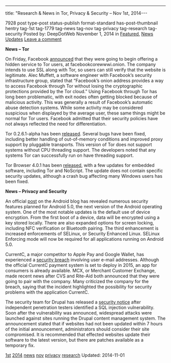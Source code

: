---
title: "Research &#038; News in Tor, Privacy &#038; Security – Nov 1st, 2014---

7928 post type-post status-publish format-standard has-post-thumbnail hentry  tag-1st tag-1779 tag-news tag-nov tag-privacy tag-research tag-security 
Posted by: DeepDotWeb
<span>November 1, 2014</span>
<span>in <a href="https://www.deepdotweb.com/category/deepdot-news/" rel="category tag">Featured</a>, <a href="https://www.deepdotweb.com/category/news-updates/" rel="category tag">News Updates</a></span>
<a href="/2014/11/01/research-news-tor-privacy-security-nov-1st-2014/#respond">Leave a comment</a></span>
</p>
<p><strong>News &#8211; Tor</strong></p>
<p>On Friday, Facebook <a href="https://www.facebook.com/notes/protect-the-graph/making-connections-to-facebook-more-secure/1526085754298237">announced</a> that they were going to begin offering a hidden service to Tor users, at facebookcorewwwi.onion. The company intends to use SSL along with Tor, so users can still verify that the website is legitimate. Alec Muffett, a software engineer with Facebook’s security infrastructure group, stated that “Facebook’s onion address provides a way to access Facebook through Tor without losing the cryptographic protections provided by the Tor cloud.” Using Facebook through Tor has long been problematic, with exit nodes often getting blocked because of malicious activity. This was generally a result of Facebook’s automatic abuse detection systems. While some activity may be considered suspicious when displayed by the average user, these same things might be normal for Tor users. Facebook admitted that their security policies have not always reflected the need for differentiation.</p>
<p>Tor 0.2.6.1-alpha has been <a href="https://blog.torproject.org/blog/new-alpha-series-begins-tor-0261-alpha-released">released</a>. Several bugs have been fixed, including better handling of out-of-memory conditions and improved proxy support by pluggable transports. This version of Tor does not support systems without CPU threading support. The developers noted that any systems Tor can successfully run on have threading support.</p>
<p>Tor Browser 4.0.1 has been <a href="https://blog.torproject.org/blog/tor-browser-401-released">released</a>, with a few updates for embedded software, including Tor and NoScript. The update does not contain specific security updates, although a crash bug affecting many Windows users has been fixed.</p>
<p><strong>News &#8211; Privacy and Security</strong></p>
<p>An official <a href="http://officialandroid.blogspot.com/2014/10/a-sweet-lollipop-with-kevlar-wrapping.html">post</a> on the Android blog has revealed numerous security features planned for Android 5.0, the next version of the Android operating system. One of the most notable updates is the default use of device encryption. From the first boot of a device, data will be encrypted using a key stored locally. There are also expanded options for screen locking, including NFC verification or Bluetooth pairing. The third enhancement is increased enforcements of SELinux, or Security Enhanced Linux. SELinux Enforcing mode will now be required for all applications running on Android 5.0.</p>
<p>CurrentC, a major competitor to Apple Pay and Google Wallet, has experienced a <a href="http://www.businessinsider.com/currentc-hacked-2014-10">security breach</a> involving user e-mail addresses. Although the official CurrentC payment system is set to deploy in 2015, an app for consumers is already available. MCX, or Merchant Customer Exchange, made recent news after CVS and Rite-Aid both announced that they were going to pair with the company. Many criticized the company for the breach, saying that the incident highlighted the possibility for security problems with the application CurrentC.</p>
<p>The security team for Drupal has released a <a href="https://www.drupal.org/node/2357241">security notice</a> after independent penetration testers identified a SQL injection vulnerability. Soon after the vulnerability was announced, widespread attacks were launched against sites running the Drupal content management system. The announcement stated that if websites had not been updated within 7 hours of the initial announcement, administrators should consider their site compromised. It is recommended that effected websites update their software to the latest version, but there are patches available as a temporary fix.</p>
</div>
<a href="https://www.deepdotweb.com/tag/1st/" rel="tag">1st</a> <a href="https://www.deepdotweb.com/tag/2014/" rel="tag">2014</a> <a href="https://www.deepdotweb.com/tag/news/" rel="tag">news</a> <a href="https://www.deepdotweb.com/tag/nov/" rel="tag">nov</a> <a href="https://www.deepdotweb.com/tag/privacy/" rel="tag">privacy</a> <a href="https://www.deepdotweb.com/tag/research/" rel="tag">research</a>  </span> 
Updated: 2014-11-01
    
